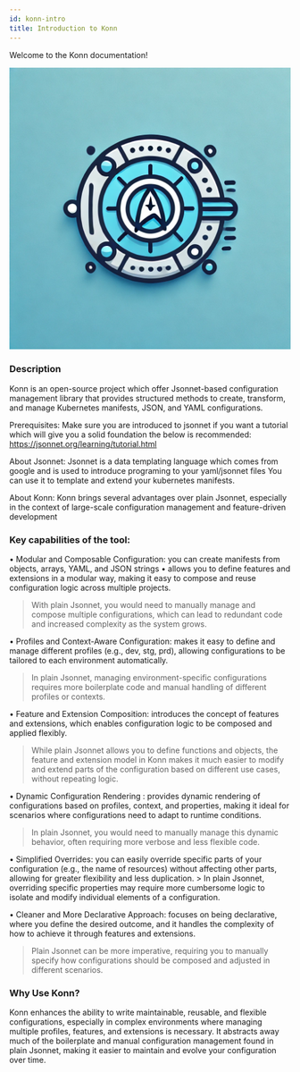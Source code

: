 ```yaml
---
id: konn-intro
title: Introduction to Konn
---
```

Welcome to the Konn documentation!

![Image description](/img/konn.jpg)


### Description

Konn is an open-source project which offer Jsonnet-based configuration management library that provides structured methods to create, transform, and manage Kubernetes manifests, JSON, and YAML configurations.

Prerequisites:
Make sure you are introduced to jsonnet if you want a tutorial which will give you a solid foundation the below is recommended:
https://jsonnet.org/learning/tutorial.html


About Jsonnet:
Jsonnet is a data templating language which comes from google and is used to introduce programing to your yaml/jsonnet files 
You can use it to template and extend your kubernetes manifests.

About Konn:
Konn brings several advantages over plain Jsonnet, especially in the context of large-scale configuration management and feature-driven development

### Key capabilities of the tool:

• Modular and Composable Configuration: you can create manifests from objects, arrays, YAML, and JSON strings
• allows you to define features and extensions in a modular way, making it easy to compose and reuse configuration logic across multiple projects.
   > With plain Jsonnet, you would need to manually manage and compose multiple configurations, which can lead to redundant code and increased complexity as the system grows.
   
• Profiles and Context-Aware Configuration:  makes it easy to define and manage different profiles (e.g., dev, stg, prd), allowing configurations to be tailored to each environment automatically.
   > In plain Jsonnet, managing environment-specific configurations requires more boilerplate code and manual handling of different profiles or contexts.

• Feature and Extension Composition: introduces the concept of features and extensions, which enables configuration logic to be composed and applied flexibly.
  > While plain Jsonnet allows you to define functions and objects, the feature and extension model in Konn makes it much easier to modify and extend parts of the configuration based on different use cases, without repeating logic.


• Dynamic Configuration Rendering : provides dynamic rendering of configurations based on profiles, context, and properties, making it ideal for scenarios where configurations need to adapt to    runtime conditions.
   > In plain Jsonnet, you would need to manually manage this dynamic behavior, often requiring more verbose and less flexible code.

• Simplified Overrides: you can easily override specific parts of your configuration (e.g., the name of resources) without affecting other parts, allowing for greater flexibility and less duplication.
	> In plain Jsonnet, overriding specific properties may require more cumbersome logic to isolate and modify individual elements of a configuration.

• Cleaner and More Declarative Approach:  focuses on being declarative, where you define the desired outcome, and it handles the complexity of how to achieve it through features and extensions.
   > Plain Jsonnet can be more imperative, requiring you to manually specify how configurations should be composed and adjusted in different scenarios.


### Why Use Konn?
Konn enhances the ability to write maintainable, reusable, and flexible configurations, 
especially in complex environments where managing multiple profiles, features, and extensions is necessary. 
It abstracts away much of the boilerplate and manual configuration management found in plain Jsonnet, 
making it easier to maintain and evolve your configuration over time.